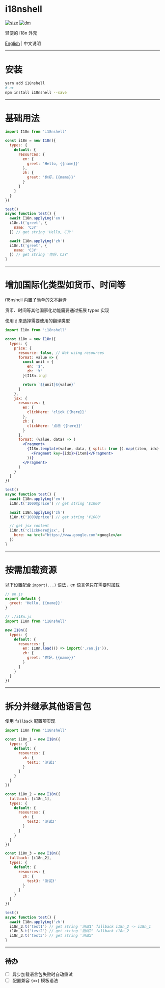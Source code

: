 # i18nshell

[![size](https://img.shields.io/bundlephobia/minzip/i18nshell.svg)](https://github.com/CJY0208/i18nshell)
[![dm](https://img.shields.io/npm/dm/i18nshell.svg)](https://github.com/CJY0208/i18nshell)

轻便的 i18n 外壳

[English](./README.md) | 中文说明

---

# 安装

```bash
yarn add i18nshell
# or
npm install i18nshell --save
```

---

# 基础用法

```js
import I18n from 'i18nshell'

const i18n = new I18n({
  types: {
    default: {
      resources: {
        en: {
          greet: 'Hello, {{name}}'
        },
        zh: {
          greet: '你好，{{name}}'
        }
      }
    }
  }
})

test()
async function test() {
  await I18n.applyLng('en')
  i18n.t('greet', {
    name: 'CJY'
  }) // get string 'Hello, CJY'

  await I18n.applyLng('zh')
  i18n.t('greet', {
    name: 'CJY'
  }) // get string '你好，CJY'
}
```

---

# 增加国际化类型如货币、时间等

i18nshell 内置了简单的文本翻译

货币、时间等其他国家化功能需要通过拓展 types 实现

使用 `@` 来选择需要使用的翻译类型

```jsx
import I18n from 'i18nshell'

const i18n = new I18n({
  types: {
    price: {
      resource: false, // Not using resources
      format: value => {
        const unit = {
          en: '$',
          zh: '¥'
        }[I18n.lng]

        return `${unit}${value}`
      }
    },
    jsx: {
      resources: {
        en: {
          clickHere: 'click {{here}}'
        },
        zh: {
          clickHere: '点击 {{here}}'
        }
      },
      format: (value, data) => (
        <Fragment>
          {I18n.template(value, data, { split: true }).map((item, idx) => (
            <Fragment key={idx}>{item}</Fragment>
          ))}
        </Fragment>
      )
    }
  }
})

test()
async function test() {
  await I18n.applyLng('en')
  i18n.t('1000@price') // get string '$1000'

  await I18n.applyLng('zh')
  i18n.t('1000@price') // get string '¥1000'

  // get jsx content
  i18n.t('clickHere@jsx', {
    here: <a href="https://www.google.com">google</a>
  })
}
```

---

# 按需加载资源

以下设置配合 `import(...)` 语法，en 语言包只在需要时加载

```js
// en.js
export default {
  greet: 'Hello, {{name}}'
}
```

```js
// ./i18n.js
import I18n from 'i18nshell'

new I18n({
  types: {
    default: {
      resources: {
        en: I18n.load(() => import('./en.js')),
        zh: {
          greet: '你好，{{name}}'
        }
      }
    }
  }
})
```

---

# 拆分并继承其他语言包

使用 `fallback` 配置项实现

```js
import I18n from 'i18nshell'

const i18n_1 = new I18n({
  types: {
    default: {
      resources: {
        zh: {
          test1: '测试1'
        }
      }
    }
  }
})

const i18n_2 = new I18n({
  fallback: [i18n_1],
  types: {
    default: {
      resources: {
        zh: {
          test2: '测试2'
        }
      }
    }
  }
})

const i18n_3 = new I18n({
  fallback: [i18n_2],
  types: {
    default: {
      resources: {
        zh: {
          test3: '测试3'
        }
      }
    }
  }
})

test()
async function test() {
  await I18n.applyLng('zh')
  i18n_3.t('test1') // get string '测试1' fallback i18n_2 -> i18n_1
  i18n_3.t('test2') // get string '测试2' fallback i18n_2
  i18n_3.t('test3') // get string '测试3'
}
```

---

## 待办

- [ ] 异步加载语言包失败时自动重试
- [ ] 配置兼容 `{xx}` 模板语法
